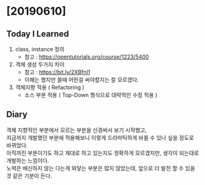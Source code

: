 # [20190610] 

## Today I Learned
1. class, instance 정의
   * 참고 : https://opentutorials.org/course/1223/5400
1. 객체 생성 두가지 차이
   * 참고 : https://bit.ly/2XBfnl1
   * 이해는 했지만 쓸때 어떤걸 써야할지는 잘 모르겠다.
1. 객체지향 적용 ( Refactoring )
   * 소스 부분 적용 ( Top-Down 형식으로 대략적인 수정 적용 )

## Diary
객체 지향적인 부분에서 모르는 부분을 신경써서 보기 시작했고,  <br>
지금까지 개발했던 부분에 적용해보니 이렇게 드라마틱하게 바뀔 수 있나 싶을 정도로 바뀌었다. <br>
아직까진 부분이기도 하고 제대로 하고 있는지도 정확하게 모르겠지만, 생각이 되는대로 개발하는 느낌이다. <br>
노력은 배신하지 않는 다는게 와닿는 부분은 많지 않았는데, 앞으로 더 발전 할 수 있을 것 같은 기분이 든다.
